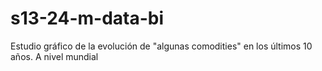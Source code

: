# s13-24-m-data-bi
Estudio gráfico de la evolución de "algunas comodities" en los últimos 10 años. A nivel mundial
